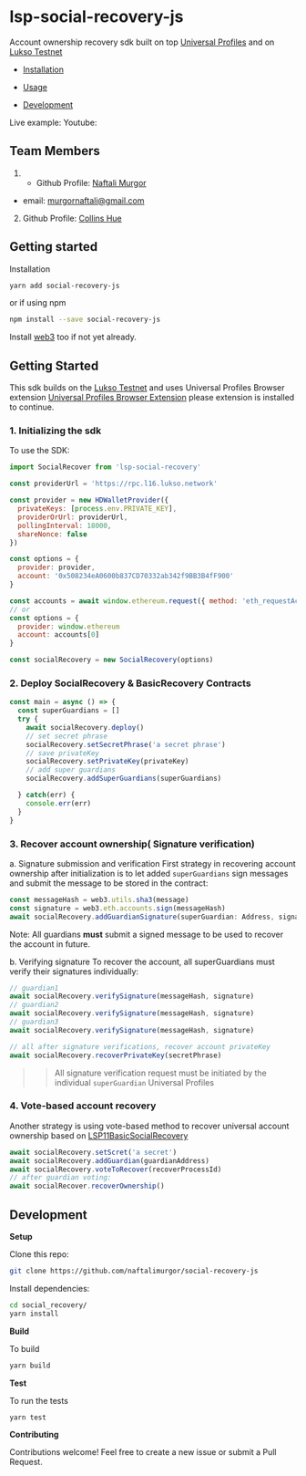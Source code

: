 # lsp-social-recovery-js
Account ownership recovery sdk built on top [Universal Profiles](https://docs.lukso.tech/standards/universal-profile/introduction/) and on [Lukso Testnet](https://docs.lukso.tech/networks/l16-testnet)

- [Installation](#installation)
- [Usage](#getting-started)

- [Development](#development)

Live example:
Youtube: 

## Team Members

1. - Github Profile: [Naftali Murgor](https://github.com/naftalimurgor)
- email: murgornaftali@gmail.com
2. Github Profile: [Collins Hue](https://github.com/collins_hue)

## Getting started

Installation

```bash
yarn add social-recovery-js
```
or if using npm
```bash
npm install --save social-recovery-js
```

Install [web3](https://github.com/ethereum/web3.js) too if not yet already.

## Getting Started
This sdk builds on the [Lukso Testnet](https://docs.lukso.tech/networks/l16-testnet) and uses Universal Profiles Browser extension [Universal Profiles Browser Extension](https://docs.lukso.tech/guides/browser-extension/install-browser-extension) please extension is installed to continue.

### 1. Initializing the sdk
To use the SDK:

```javascript
import SocialRecover from 'lsp-social-recovery'

const providerUrl = 'https://rpc.l16.lukso.network'

const provider = new HDWalletProvider({
  privateKeys: [process.env.PRIVATE_KEY],
  providerOrUrl: providerUrl,
  pollingInterval: 18000,
  shareNonce: false
})

const options = {
  provider: provider,
  account: '0x508234eA0600b837CD70332ab342f9BB3B4fF900'
}

const accounts = await window.ethereum.request({ method: 'eth_requestAccounts' })
// or
const options = {
  provider: window.ethereum
  account: accounts[0]
}

const socialRecovery = new SocialRecovery(options)
```

### 2. Deploy SocialRecovery & BasicRecovery Contracts

```javascript
const main = async () => {
  const superGuardians = []
  try {
    await socialRecovery.deploy()
    // set secret phrase
    socialRecovery.setSecretPhrase('a secret phrase')
    // save privateKey
    socialRecovery.setPrivateKey(privateKey)
    // add super guardians
    socialRecovery.addSuperGuardians(superGuardians)

  } catch(err) {
    console.err(err)
  }
}
```
### 3. Recover account ownership( Signature verification)
a. Signature submission and verification
First strategy in recovering account ownership after initialization is to let added `superGuardians` sign messages and submit the message to be stored in the contract:
```javascript
const messageHash = web3.utils.sha3(message)
const signature = web3.eth.accounts.sign(messageHash)
await socialRecovery.addGuardianSignature(superGuardian: Address, signature: string)
```
Note: All guardians **must** submit a signed message to be used to recover the account in future.

b. Verifying signature
To recover the account, all superGuardians must verify their signatures individually:
```javascript
// guardian1
await socialRecovery.verifySignature(messageHash, signature)
// guardian2
await socialRecovery.verifySignature(messageHash, signature)
// guardian3
await socialRecovery.verifySignature(messageHash, signature)

// all after signature verifications, recover account privateKey
await socialRecovery.recoverPrivateKey(secretPhrase)
``` 
>> All signature verification request must be initiated by the individual `superGuardian` Universal Profiles

### 4. Vote-based account recovery
Another strategy is using vote-based method to recover universal account ownership based on [LSP11BasicSocialRecovery](https://github.com/lukso-network/lsp-smart-contracts/blob/fa8697a6454be8ef0c3ae5524c2a4bb9abfc7a29/contracts/LSP11BasicSocialRecovery/LSP11BasicSocialRecovery.sol)

```javascript
await socialRecovery.setScret('a secret')
await socialRecovery.addGuardian(guardianAddress)
await socialRecovery.voteToRecover(recoverProcessId)
// after guardian voting:
await socialRecover.recoverOwnership()
```

## Development

**Setup**

Clone this repo:
```bash
git clone https://github.com/naftalimurgor/social-recovery-js
```

Install dependencies:
```bash
cd social_recovery/
yarn install
```

**Build**

To build
```bash
yarn build
```

**Test**

To run the tests
```bash
yarn test
```

**Contributing**

Contributions welcome! Feel free to create a new issue or submit a Pull Request.
